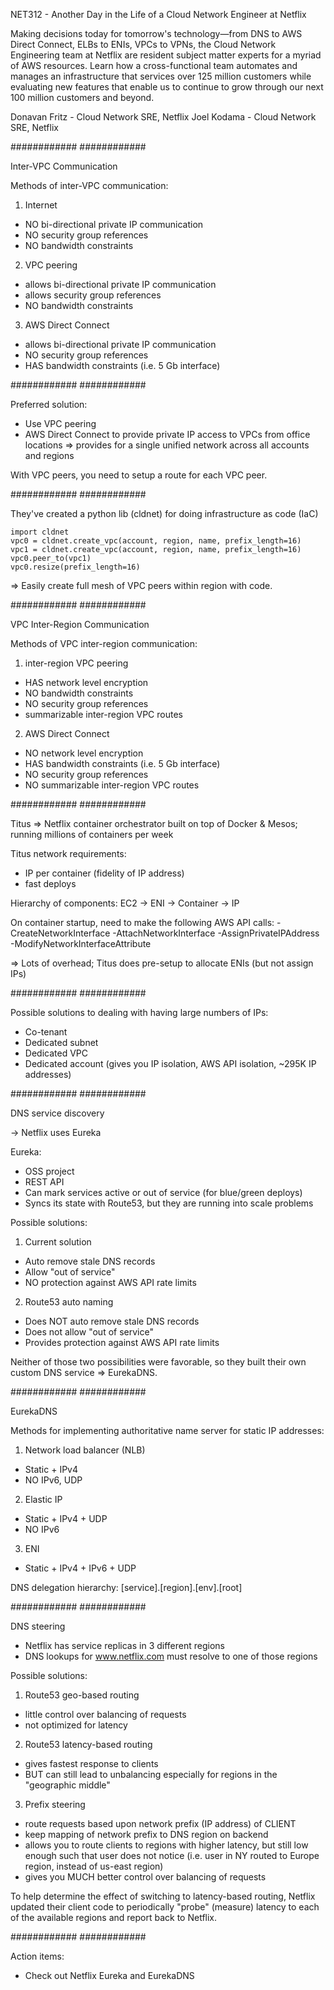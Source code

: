 NET312 - Another Day in the Life of a Cloud Network Engineer at Netflix

Making decisions today for tomorrow's technology—from DNS to AWS Direct Connect, ELBs to ENIs, VPCs to VPNs, the Cloud Network Engineering team at Netflix are resident subject matter experts for a myriad of AWS resources. Learn how a cross-functional team automates and manages an infrastructure that services over 125 million customers while evaluating new features that enable us to continue to grow through our next 100 million customers and beyond.

Donavan Fritz - Cloud Network SRE, Netflix
Joel Kodama - Cloud Network SRE, Netflix

############
############

Inter-VPC Communication

Methods of inter-VPC communication:

1. Internet
- NO bi-directional private IP communication
- NO security group references
- NO bandwidth constraints

2. VPC peering
- allows bi-directional private IP communication
- allows security group references
- NO bandwidth constraints

3. AWS Direct Connect
- allows bi-directional private IP communication
- NO security group references
- HAS bandwidth constraints (i.e. 5 Gb interface)

############
############

Preferred solution:
- Use VPC peering
- AWS Direct Connect to provide private IP access to VPCs from office locations
=> provides for a single unified network across all accounts and regions

With VPC peers, you need to setup a route for each VPC peer.

############
############

They've created a python lib (cldnet) for doing infrastructure as code (IaC)

```
import cldnet
vpc0 = cldnet.create_vpc(account, region, name, prefix_length=16)
vpc1 = cldnet.create_vpc(account, region, name, prefix_length=16)
vpc0.peer_to(vpc1)
vpc0.resize(prefix_length=16)
```

=> Easily create full mesh of VPC peers within region with code.

############
############

VPC Inter-Region Communication

Methods of VPC inter-region communication:

1. inter-region VPC peering
- HAS network level encryption
- NO bandwidth constraints
- NO security group references
- summarizable inter-region VPC routes

2. AWS Direct Connect
- NO network level encryption
- HAS bandwidth constraints (i.e. 5 Gb interface)
- NO security group references
- NO summarizable inter-region VPC routes

############
############

Titus
=> Netflix container orchestrator built on top of Docker & Mesos; running millions of containers per week

Titus network requirements:
- IP per container (fidelity of IP address)
- fast deploys

Hierarchy of components:
	EC2 -> ENI -> Container -> IP

On container startup, need to make the following AWS API calls:
-CreateNetworkInterface
-AttachNetworkInterface
-AssignPrivateIPAddress
-ModifyNetworkInterfaceAttribute

=> Lots of overhead; Titus does pre-setup to allocate ENIs (but not assign IPs)

############
############

Possible solutions to dealing with having large numbers of IPs:
- Co-tenant
- Dedicated subnet
- Dedicated VPC
- Dedicated account (gives you IP isolation, AWS API isolation, ~295K IP addresses)

############
############

DNS service discovery

-> Netflix uses Eureka

Eureka:
- OSS project
- REST API
- Can mark services active or out of service (for blue/green deploys)
- Syncs its state with Route53, but they are running into scale problems

Possible solutions:

1. Current solution
- Auto remove stale DNS records
- Allow "out of service"
- NO protection against AWS API rate limits

2. Route53 auto naming
- Does NOT auto remove stale DNS records
- Does not allow "out of service"
- Provides protection against AWS API rate limits

Neither of those two possibilities were favorable, so they built their own custom DNS service => EurekaDNS.

############
############

EurekaDNS

Methods for implementing authoritative name server for static IP addresses:

1. Network load balancer (NLB)
- Static + IPv4
- NO IPv6, UDP

2. Elastic IP
- Static + IPv4 + UDP
- NO IPv6

3. ENI
- Static + IPv4 + IPv6 + UDP

DNS delegation hierarchy:
[service].[region].[env].[root]

############
############

DNS steering
- Netflix has service replicas in 3 different regions
- DNS lookups for www.netflix.com must resolve to one of those regions

Possible solutions:

1. Route53 geo-based routing
- little control over balancing of requests
- not optimized for latency

2. Route53 latency-based routing
- gives fastest response to clients
- BUT can still lead to unbalancing especially for regions in the "geographic middle"

3. Prefix steering
- route requests based upon network prefix (IP address) of CLIENT
- keep mapping of network prefix to DNS region on backend
- allows you to route clients to regions with higher latency, but still low enough such that user does not notice (i.e. user in NY routed to Europe region, instead of us-east region)
- gives you MUCH better control over balancing of requests

To help determine the effect of switching to latency-based routing, Netflix updated their client code to periodically "probe" (measure) latency to each of the available regions and report back to Netflix.

############
############

Action items:
* Check out Netflix Eureka and EurekaDNS
